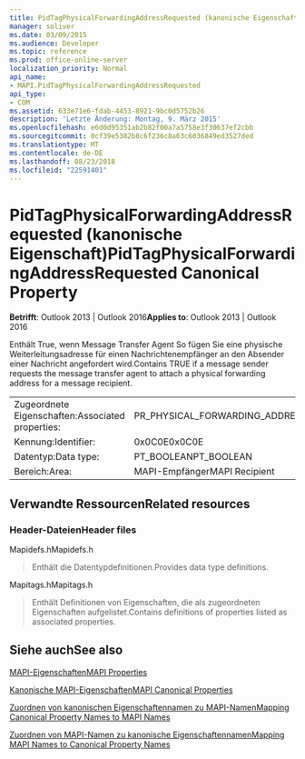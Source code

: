 ```yaml
---
title: PidTagPhysicalForwardingAddressRequested (kanonische Eigenschaft)
manager: soliver
ms.date: 03/09/2015
ms.audience: Developer
ms.topic: reference
ms.prod: office-online-server
localization_priority: Normal
api_name:
- MAPI.PidTagPhysicalForwardingAddressRequested
api_type:
- COM
ms.assetid: 633e71e6-fdab-4453-8921-9bc0d5752b26
description: 'Letzte Änderung: Montag, 9. März 2015'
ms.openlocfilehash: e6d0d95351ab2b82f00a7a5758e3f30637ef2cbb
ms.sourcegitcommit: 0cf39e5382b8c6f236c8a63c6036849ed3527ded
ms.translationtype: MT
ms.contentlocale: de-DE
ms.lasthandoff: 08/23/2018
ms.locfileid: "22591401"
---
```

# <a name="pidtagphysicalforwardingaddressrequested-canonical-property"></a><span data-ttu-id="e93cc-103">PidTagPhysicalForwardingAddressRequested (kanonische Eigenschaft)</span><span class="sxs-lookup"><span data-stu-id="e93cc-103">PidTagPhysicalForwardingAddressRequested Canonical Property</span></span>

  
  
<span data-ttu-id="e93cc-104">**Betrifft**: Outlook 2013 | Outlook 2016</span><span class="sxs-lookup"><span data-stu-id="e93cc-104">**Applies to**: Outlook 2013 | Outlook 2016</span></span> 
  
<span data-ttu-id="e93cc-105">Enthält True, wenn Message Transfer Agent So fügen Sie eine physische Weiterleitungsadresse für einen Nachrichtenempfänger an den Absender einer Nachricht angefordert wird.</span><span class="sxs-lookup"><span data-stu-id="e93cc-105">Contains TRUE if a message sender requests the message transfer agent to attach a physical forwarding address for a message recipient.</span></span>
  
|||
|:-----|:-----|
|<span data-ttu-id="e93cc-106">Zugeordnete Eigenschaften:</span><span class="sxs-lookup"><span data-stu-id="e93cc-106">Associated properties:</span></span>  <br/> |<span data-ttu-id="e93cc-107">PR_PHYSICAL_FORWARDING_ADDRESS_REQUESTED</span><span class="sxs-lookup"><span data-stu-id="e93cc-107">PR_PHYSICAL_FORWARDING_ADDRESS_REQUESTED</span></span>  <br/> |
|<span data-ttu-id="e93cc-108">Kennung:</span><span class="sxs-lookup"><span data-stu-id="e93cc-108">Identifier:</span></span>  <br/> |<span data-ttu-id="e93cc-109">0x0C0E</span><span class="sxs-lookup"><span data-stu-id="e93cc-109">0x0C0E</span></span>  <br/> |
|<span data-ttu-id="e93cc-110">Datentyp:</span><span class="sxs-lookup"><span data-stu-id="e93cc-110">Data type:</span></span>  <br/> |<span data-ttu-id="e93cc-111">PT_BOOLEAN</span><span class="sxs-lookup"><span data-stu-id="e93cc-111">PT_BOOLEAN</span></span>  <br/> |
|<span data-ttu-id="e93cc-112">Bereich:</span><span class="sxs-lookup"><span data-stu-id="e93cc-112">Area:</span></span>  <br/> |<span data-ttu-id="e93cc-113">MAPI-Empfänger</span><span class="sxs-lookup"><span data-stu-id="e93cc-113">MAPI Recipient</span></span>  <br/> |
   
## <a name="related-resources"></a><span data-ttu-id="e93cc-114">Verwandte Ressourcen</span><span class="sxs-lookup"><span data-stu-id="e93cc-114">Related resources</span></span>

### <a name="header-files"></a><span data-ttu-id="e93cc-115">Header-Dateien</span><span class="sxs-lookup"><span data-stu-id="e93cc-115">Header files</span></span>

<span data-ttu-id="e93cc-116">Mapidefs.h</span><span class="sxs-lookup"><span data-stu-id="e93cc-116">Mapidefs.h</span></span>
  
> <span data-ttu-id="e93cc-117">Enthält die Datentypdefinitionen.</span><span class="sxs-lookup"><span data-stu-id="e93cc-117">Provides data type definitions.</span></span>
    
<span data-ttu-id="e93cc-118">Mapitags.h</span><span class="sxs-lookup"><span data-stu-id="e93cc-118">Mapitags.h</span></span>
  
> <span data-ttu-id="e93cc-119">Enthält Definitionen von Eigenschaften, die als zugeordneten Eigenschaften aufgelistet.</span><span class="sxs-lookup"><span data-stu-id="e93cc-119">Contains definitions of properties listed as associated properties.</span></span>
    
## <a name="see-also"></a><span data-ttu-id="e93cc-120">Siehe auch</span><span class="sxs-lookup"><span data-stu-id="e93cc-120">See also</span></span>



[<span data-ttu-id="e93cc-121">MAPI-Eigenschaften</span><span class="sxs-lookup"><span data-stu-id="e93cc-121">MAPI Properties</span></span>](mapi-properties.md)
  
[<span data-ttu-id="e93cc-122">Kanonische MAPI-Eigenschaften</span><span class="sxs-lookup"><span data-stu-id="e93cc-122">MAPI Canonical Properties</span></span>](mapi-canonical-properties.md)
  
[<span data-ttu-id="e93cc-123">Zuordnen von kanonischen Eigenschaftennamen zu MAPI-Namen</span><span class="sxs-lookup"><span data-stu-id="e93cc-123">Mapping Canonical Property Names to MAPI Names</span></span>](mapping-canonical-property-names-to-mapi-names.md)
  
[<span data-ttu-id="e93cc-124">Zuordnen von MAPI-Namen zu kanonische Eigenschaftennamen</span><span class="sxs-lookup"><span data-stu-id="e93cc-124">Mapping MAPI Names to Canonical Property Names</span></span>](mapping-mapi-names-to-canonical-property-names.md)

